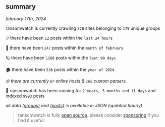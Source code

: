 
## summary
_february 17th, 2024_

ransomwatch is currently crawling `326` sites belonging to `175` unique groups

⏲ there have been `12` posts within the `last 24 hours`

🦈 there have been `247` posts within the `month of february`

🪐 there have been `1108` posts within the `last 90 days`

🏚 there have been `536` posts within the `year of 2024`

_⚙️ there are currently `87` online hosts & `106` custom parsers._

🦕 ransomwatch has been running for `2 years, 5 months and 11 days` and indexed `9993` posts

_all data  [(groups)](http://ransomwhat.telemetry.ltd/groups) and [(posts)](http://ransomwhat.telemetry.ltd/posts) is available in JSON (updated hourly)_

> ransomwatch is fully [open source](https://github.com/joshhighet/ransomwatch#ransomwatch--). please consider [sponsoring](https://github.com/sponsors/joshhighet) if you find it useful!
